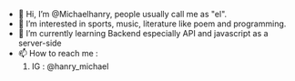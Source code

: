 - 👋 Hi, I’m @Michaelhanry, people usually call me as "el".
- 👀 I’m interested in sports, music, literature like poem and programming. 
- 🌱 I’m currently learning Backend especially API and javascript as a server-side
- 📫 How to reach me :
     1. IG : @hanry_michael

<!---
Michaelhanry/Michaelhanry is a ✨ special ✨ repository because its `README.md` (this file) appears on your GitHub profile.
You can click the Preview link to take a look at your changes.
--->
